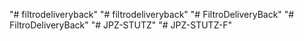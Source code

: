 "# filtrodeliveryback" 
"# filtrodeliveryback" 
"# FiltroDeliveryBack" 
"# FiltroDeliveryBack" 
"# JPZ-STUTZ" 
"# JPZ-STUTZ-F" 
